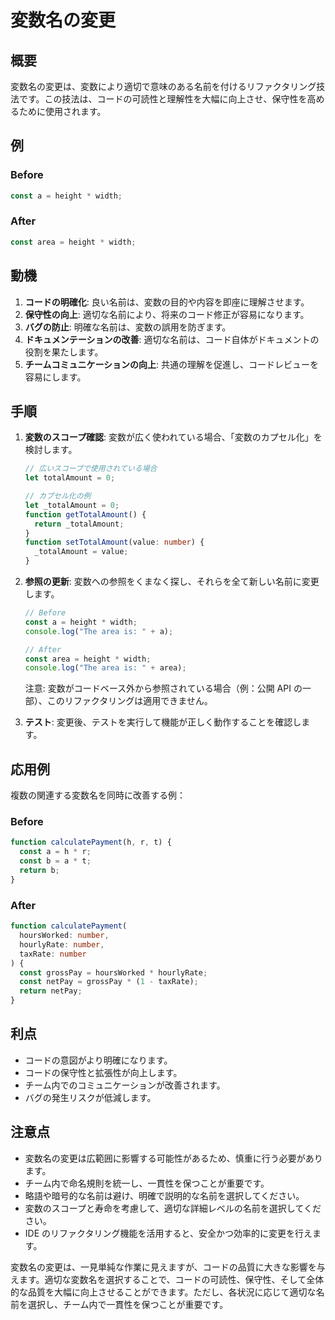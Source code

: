 # 変数名の変更

## 概要

変数名の変更は、変数により適切で意味のある名前を付けるリファクタリング技法です。この技法は、コードの可読性と理解性を大幅に向上させ、保守性を高めるために使用されます。

## 例

### Before

```typescript
const a = height * width;
```

### After

```typescript
const area = height * width;
```

## 動機

1. **コードの明確化**: 良い名前は、変数の目的や内容を即座に理解させます。
2. **保守性の向上**: 適切な名前により、将来のコード修正が容易になります。
3. **バグの防止**: 明確な名前は、変数の誤用を防ぎます。
4. **ドキュメンテーションの改善**: 適切な名前は、コード自体がドキュメントの役割を果たします。
5. **チームコミュニケーションの向上**: 共通の理解を促進し、コードレビューを容易にします。

## 手順

1. **変数のスコープ確認**:
   変数が広く使われている場合、「変数のカプセル化」を検討します。

   ```typescript
   // 広いスコープで使用されている場合
   let totalAmount = 0;

   // カプセル化の例
   let _totalAmount = 0;
   function getTotalAmount() {
     return _totalAmount;
   }
   function setTotalAmount(value: number) {
     _totalAmount = value;
   }
   ```

2. **参照の更新**:
   変数への参照をくまなく探し、それらを全て新しい名前に変更します。

   ```typescript
   // Before
   const a = height * width;
   console.log("The area is: " + a);

   // After
   const area = height * width;
   console.log("The area is: " + area);
   ```

   注意: 変数がコードベース外から参照されている場合（例：公開 API の一部）、このリファクタリングは適用できません。

3. **テスト**:
   変更後、テストを実行して機能が正しく動作することを確認します。

## 応用例

複数の関連する変数名を同時に改善する例：

### Before

```typescript
function calculatePayment(h, r, t) {
  const a = h * r;
  const b = a * t;
  return b;
}
```

### After

```typescript
function calculatePayment(
  hoursWorked: number,
  hourlyRate: number,
  taxRate: number
) {
  const grossPay = hoursWorked * hourlyRate;
  const netPay = grossPay * (1 - taxRate);
  return netPay;
}
```

## 利点

- コードの意図がより明確になります。
- コードの保守性と拡張性が向上します。
- チーム内でのコミュニケーションが改善されます。
- バグの発生リスクが低減します。

## 注意点

- 変数名の変更は広範囲に影響する可能性があるため、慎重に行う必要があります。
- チーム内で命名規則を統一し、一貫性を保つことが重要です。
- 略語や暗号的な名前は避け、明確で説明的な名前を選択してください。
- 変数のスコープと寿命を考慮して、適切な詳細レベルの名前を選択してください。
- IDE のリファクタリング機能を活用すると、安全かつ効率的に変更を行えます。

変数名の変更は、一見単純な作業に見えますが、コードの品質に大きな影響を与えます。適切な変数名を選択することで、コードの可読性、保守性、そして全体的な品質を大幅に向上させることができます。ただし、各状況に応じて適切な名前を選択し、チーム内で一貫性を保つことが重要です。
